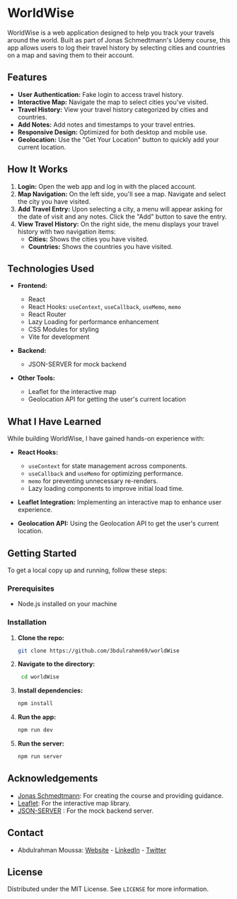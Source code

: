 # WorldWise

WorldWise is a web application designed to help you track your travels around the world. Built as part of Jonas Schmedtmann's Udemy course, this app allows users to log their travel history by selecting cities and countries on a map and saving them to their account.

## Features

- **User Authentication:** Fake login to access travel history.
- **Interactive Map:** Navigate the map to select cities you've visited.
- **Travel History:** View your travel history categorized by cities and countries.
- **Add Notes:** Add notes and timestamps to your travel entries.
- **Responsive Design:** Optimized for both desktop and mobile use.
- **Geolocation:** Use the "Get Your Location" button to quickly add your current location.

## How It Works

1. **Login:** Open the web app and log in with the placed account.
2. **Map Navigation:** On the left side, you'll see a map. Navigate and select the city you have visited.
3. **Add Travel Entry:** Upon selecting a city, a menu will appear asking for the date of visit and any notes. Click the "Add" button to save the entry.
4. **View Travel History:** On the right side, the menu displays your travel history with two navigation items:
   - **Cities:** Shows the cities you have visited.
   - **Countries:** Shows the countries you have visited.

## Technologies Used

- **Frontend:**

  - React
  - React Hooks: `useContext`, `useCallback`, `useMemo`, `memo`
  - React Router
  - Lazy Loading for performance enhancement
  - CSS Modules for styling
  - Vite for development

- **Backend:**

  - JSON-SERVER for mock backend

- **Other Tools:**
  - Leaflet for the interactive map
  - Geolocation API for getting the user's current location

## What I Have Learned

While building WorldWise, I have gained hands-on experience with:

- **React Hooks:**

  - `useContext` for state management across components.
  - `useCallback` and `useMemo` for optimizing performance.
  - `memo` for preventing unnecessary re-renders.
  - Lazy loading components to improve initial load time.

- **Leaflet Integration:** Implementing an interactive map to enhance user experience.
- **Geolocation API:** Using the Geolocation API to get the user's current location.

## Getting Started

To get a local copy up and running, follow these steps:

### Prerequisites

- Node.js installed on your machine

### Installation

1. **Clone the repo:**
   ```sh
   git clone https://github.com/3bdulrahmn69/worldWise
   ```
2. **Navigate to the directory:**
   ```sh
    cd worldWise
   ```
3. **Install dependencies:**
   ```sh
   npm install
   ```
4. **Run the app:**
   ```sh
   npm run dev
   ```
5. **Run the server:**
   ```sh
   npm run server
   ```

## Acknowledgements

- [Jonas Schmedtmann](https://www.udemy.com/user/jonasschmedtmann): For creating the course and providing guidance.
- [Leaflet](https://leafletjs.com/): For the interactive map library.
- [JSON-SERVER](https://github.com/typicode/json-server) : For the mock backend server.

## Contact

- Abdulrahman Moussa: [Website](https://www.3bdulrahmn.tech) - [LinkedIn](https://www.linkedin.com/in/3bdulrahmn69/) - [Twitter](https://twitter.com/3bdulrahmn69)

## License

Distributed under the MIT License. See `LICENSE` for more information.
